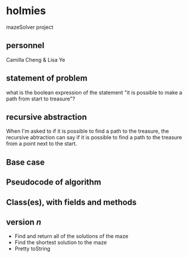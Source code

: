 # holmies
mazeSolver project

## personnel
Camilla Cheng & Lisa Ye

## statement of problem
what is the boolean expression of the statement
  "it is possible to make a path from start to treasure"?

## recursive abstraction
When I'm asked to 
  if it is possible to find a path to the treasure,
the recursive abtraction can say
  if it is possible to find a path to the treasure from a point next to the start.

## Base case


## Pseudocode of algorithm


## Class(es), with fields and methods


## version *n*
- Find and return all of the solutions of the maze
- Find the shortest solution to the maze
- Pretty toString
